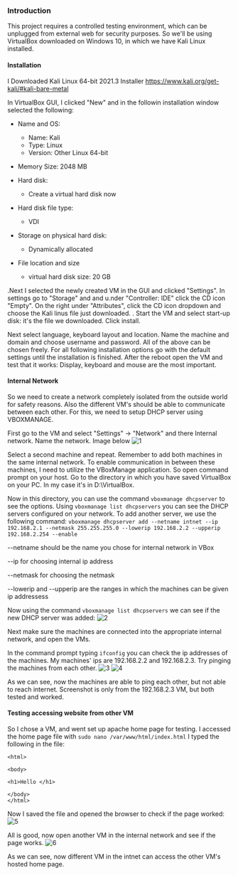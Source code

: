 ### Introduction

This project requires a controlled testing environment, which can be unplugged from external web for security purposes. So we'll be using VirtualBox downloaded on Windows 10, in which we have Kali Linux installed.

#### Installation

I Downloaded Kali Linux 64-bit 2021.3 Installer
https://www.kali.org/get-kali/#kali-bare-metal

In VirtualBox GUI, I clicked "New" and in the followin installation window selected the following:

- Name and OS:
  - Name: Kali
  - Type: Linux
  - Version: Other Linux 64-bit

- Memory Size: 2048 MB

- Hard disk:
  - Create a virtual hard disk now

- Hard disk file type: 
  - VDI
 
- Storage on physical hard disk:
  - Dynamically allocated

- File location and size
  - virtual hard disk size: 20 GB 

.Next I selected the newly created VM in the GUI and clicked "Settings". In settings go to "Storage" and and u.nder "Controller: IDE" click the CD icon "Empty". On the right under "Attributes", click the CD icon dropdown and choose the Kali linus file just downloaded.
.
Start the VM and select start-up disk: it's the file we downloaded.
Click install.

Next select language, keyboard layout and location. Name the machine and domain and choose username and password. All of the above can be chosen freely. For all following installation options go with the default settings until the installation is finished.
After the reboot open the VM and test that it works: Display, keyboard and mouse are the most important.

#### Internal Network

So we need to create a network completely isolated from the outside world for safety reasons. Also the different VM's should be able to communicate between each other. For this, we need to setup DHCP server using VBOXMANAGE.

First go to the VM and select "Settings" -> "Network" and there Internal network. Name the network. Image below
![1]

Select a second machine and repeat. Remember to add both machines in the same internal network.
To enable communication in between these machines, I need to utilize the VBoxManage application. So open command prompt on your host. Go to the directory in which you have saved VirtualBox on your PC. In my case it's in D:\VirtualBox.

Now in this directory, you can use the command `vboxmanage dhcpserver` to see the options. Using `vboxmanage list dhcpservers` you can see the DHCP servers configured on your network.
To add another server, we use the following command:
`vboxmanage dhcpserver add --netname intnet --ip 192.168.2.1 --netmask 255.255.255.0 --lowerip 192.168.2.2 --upperip 192.168.2.254 --enable` 

--netname should be the name you chose for internal network in VBox

--ip for choosing internal ip address

--netmask for choosing the netmask

--lowerip and --upperip are the ranges in which the machines can be given ip addressess

Now using the command `vboxmanage list dhcpservers` we can see if the new DHCP server was added:
![2]

Next make sure the machines are connected into the appropriate internal network, and open the VMs.

In the command prompt typing `ifconfig` you can check the ip addresses of the machines. My machines' ips are 192.168.2.2 and 192.168.2.3. Try pinging the machines from each other.
![3]
![4]

As we can see, now the machines are able to ping each other, but not able to reach internet. Screenshot is only from the 192.168.2.3 VM, but both tested and worked.


#### Testing accessing website from other VM

So I chose a VM, and went set up apache home page for testing. I accessed the home page file with `sudo nano /var/www/html/index.html`
I typed the following in the file:
```
<html>

<body>

<h1>Hello </h1>

</body>
</html>
```
Now I saved the file and opened the browser to check if the page worked:
![5]

All is good, now open another VM in the internal network and see if the page works.
![6]

As we can see, now different VM in the intnet can access the other VM's hosted home page.

[1]: https://i.imgur.com/BAaW0mU.png
[2]: https://i.imgur.com/DkyhwDn.png
[3]: https://i.imgur.com/GHWLCzy.png
[4]: https://i.imgur.com/H9uUNhR.png
[5]: https://i.imgur.com/MTq1hnq.png
[6]: https://i.imgur.com/Mo09nN3.png

